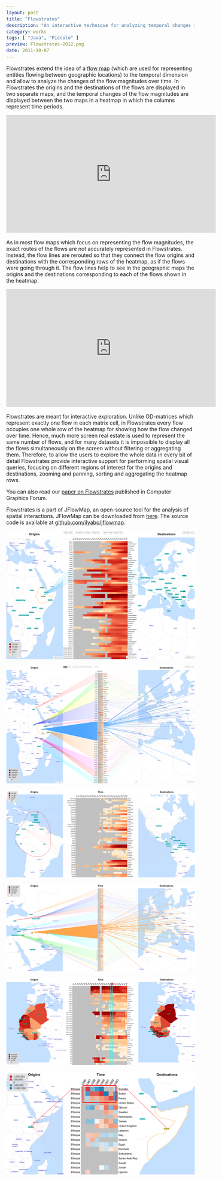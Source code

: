 ```yaml
---
layout: post
title: "Flowstrates"
description: "An interactive technique for analyzing temporal changes in origin-destination data, that is, flows of entities between geographic locations."
category: works
tags: [ "Java", "Piccolo" ]
preview: Flowstrates-2012.png
date: 2011-10-07
---
```


Flowstrates extend the idea of a [flow map](http://en.wikipedia.org/wiki/Flow_map) (which are used for representing entities flowing between geographic locations) to the temporal dimension and allow to analyze the changes of the flow magnitudes over time. In Flowstrates the origins and the destinations of the flows are displayed in two separate maps, and the temporal changes of the flow magnitudes are displayed between the two maps in a heatmap in which the columns represent time periods.

<iframe width="560" height="315" src="https://www.youtube.com/embed/nij8OUyiaV0?rel=0&amp;controls=0&amp;showinfo=0" frameborder="0" allow="autoplay; encrypted-media" allowfullscreen></iframe>

As in most flow maps which focus on representing the flow magnitudes, the exact routes of the flows are not accurately represented in Flowstrates. Instead, the flow lines are rerouted so that they connect the flow origins and destinations with the corresponding rows of the heatmap, as if the flows were going through it. The flow lines help to see in the geographic maps the origins and the destinations corresponding to each of the flows shown in the heatmap.

<iframe width="560" height="315" src="https://www.youtube.com/embed/UQPN7o6A3Cg?rel=0&amp;showinfo=0" frameborder="0" allow="autoplay; encrypted-media" allowfullscreen></iframe>

Flowstrates are meant for interactive exploration. Unlike OD-matrices which represent exactly one flow in each matrix cell, in Flowstrates every flow occupies one whole row of the heatmap for showing how the flow changed over time. Hence, much more screen real estate is used to represent the same number of flows, and for many datasets it is impossible to display all the flows simultaneously on the screen without filtering or aggregating them. Therefore, to allow the users to explore the whole data in every bit of detail Flowstrates provide interactive support for performing spatial visual queries, focusing on different regions of interest for the origins and destinations, zooming and panning, sorting and aggregating the heatmap rows.

You can also read our [paper on Flowstrates](flowstrates-eurovis11-fin.pdf) published in Computer Graphics Forum.

Flowstrates is a part of JFlowMap, an open-source tool for the analysis of spatial interactions.
JFlowMap can be downloaded from [here](https://code.google.com/p/jflowmap/downloads/list).
The source code is available at [github.com/ilyabo/jflowmap](https://github.com/ilyabo/jflowmap/).
 



![](Flowstrates-2012.png) 

![](flowstrates2.png) 

![](lasso.png) 

![](flowline-coloring.png) 

![](totals-in-maps4.png)

![](ethiopia-somalia-diff-staircase-full2--with-rect.png)
